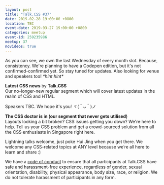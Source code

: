 ```yaml
---
layout: post
title: "Talk.CSS #37"
date: 2019-02-28 19:00:00 +0800
location: TBC
event-date: 2019-03-27 19:00:00 +0800
categories: meetup
event-id: 259235986
meetup: 37
novideos: true
---
```

As you can see, we own the last Wednesday of every month slot. Because, consistency. We're planning to have a Codepen edition, but it's not confirmed-confirmed yet. So stay tuned for updates. Also looking for venue and speakers too! *\*hint hint\**

**Latest CSS news** by **Talk.CSS**  
Our no-longer-new regular segment which will cover latest updates in the realm of CSS and HTML.

Speakers TBC. We hope it's you! ヾ(＾ᴗ＾)ノ 

**The CSS doctor is in (our segment that never gets utilised)**  
Layouts looking a bit broken? CSS issues getting you down? We're here to help. Tell us your CSS problem and get a crowd-sourced solution from all the CSS enthusiasts in Singapore right here.

Lightning talks welcome, just poke Hui Jing when you get there. We welcome any CSS-related topics at ANY level because we’re all here to learn and share :)

We have a [code of conduct](code-of-conduct) to ensure that all participants at Talk.CSS have safe and harassment-free  experience, regardless of gender, sexual orientation, disability, physical appearance, body size, race, or religion. We do not tolerate harassment of participants in any form.